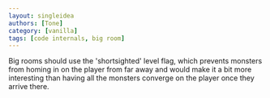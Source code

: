 ```yaml
---
layout: singleidea
authors: [Tone]
category: [vanilla]
tags: [code internals, big room]
---
```

Big rooms should use the 'shortsighted' level flag, which prevents monsters from homing in on the player from far away and would make it a bit more interesting than having all the monsters converge on the player once they arrive there.
